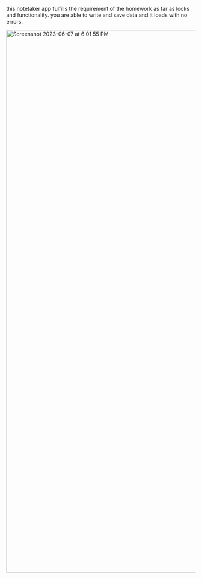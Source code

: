 this notetaker app fulfills the requirement of the homework as far as looks and functionality. you are able to write and save data and it loads with no errors.

<img width="1440" alt="Screenshot 2023-06-07 at 6 01 55 PM" src="https://github.com/natashamalhan/notetaking11/assets/43355493/43fe38e3-57f5-4076-95ac-d102b3b000d4">
